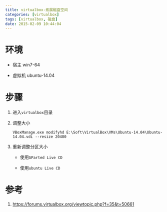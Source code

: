 ```yaml
---
title: virtualbox-拓展磁盘空间
categories: [virtualbox]
tags: [virtualbox, 磁盘]
date: 2015-02-09 10:44:04
---
```


# 环境

-   宿主    win7-64

-   虚拟机  ubuntu-14.04

# 步骤

1.  进入`virtualbox`目录

1.  调整大小

        VBoxManage.exe modifyhd E:\Soft\VirtualBox\VMs\Ubuntu-14.04\Ubuntu-14.04.vdi --resize 20480

1.  重新调整分区大小

    -   使用`GParted Live CD`

    -   使用`ubuntu Live CD`

# 参考

1.  <https://forums.virtualbox.org/viewtopic.php?f=35&t=50661>
